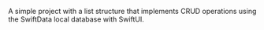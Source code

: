 A simple project with a list structure that implements CRUD operations using the SwiftData local database with SwiftUI.
